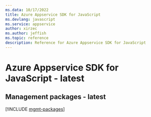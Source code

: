 ```yaml
---
ms.data: 10/17/2022
title: Azure Appservice SDK for JavaScript
ms.devlang: javascript
ms.service: appservice
author: xirzec
ms.author: jeffish
ms.topic: reference
description: Reference for Azure Appservice SDK for JavaScript
---
```

# Azure Appservice SDK for JavaScript - latest

## Management packages - latest
[!INCLUDE [mgmt-packages](appservice-mgmt-index.md)]